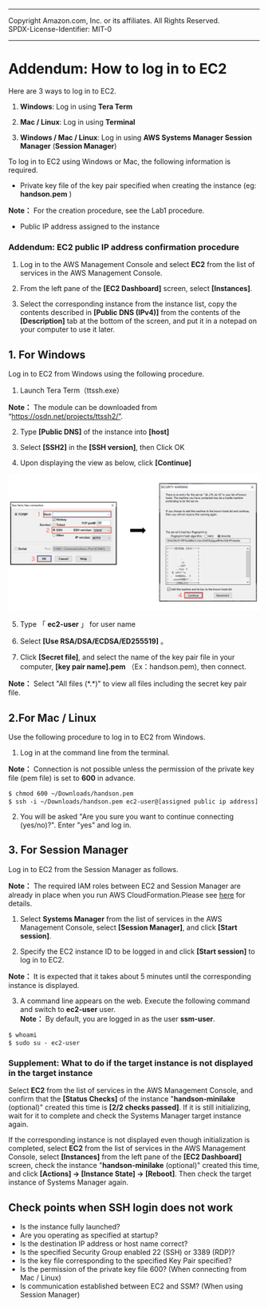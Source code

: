 ------------------------------------------------------------------------------------
Copyright <first-edit-year> Amazon.com, Inc. or its affiliates. All Rights Reserved.  
SPDX-License-Identifier: MIT-0

------------------------------------------------------------------------------------


# Addendum: How to log in to EC2 
Here are 3 ways to log in to EC2.  

 1. **Windows**: Log in using **Tera Term**

 2. **Mac / Linux**: Log in using **Terminal** 

 3. **Windows / Mac / Linux**: Log in using **AWS Systems Manager Session Manager** (**Session Manager**) 

To log in to EC2 using Windows or Mac, the following information is required.

 - Private key file of the key pair specified when creating the instance (eg: **handson.pem** )  
 
  **Note：** For the creation procedure, see the Lab1 procedure.
  
 - Public IP address assigned to the instance

 ### Addendum: EC2 public IP address confirmation procedure
  1. Log in to the AWS Management Console and select **EC2** from the list of services in the AWS Management Console.

  2. From the left pane of the **[EC2 Dashboard]** screen, select **[Instances]**.

  3. Select the corresponding instance from the instance list, copy the contents described in **[Public DNS (IPv4)]** from the contents of the **[Description]** tab at the bottom of the screen, and put it in a notepad on your computer to use it later.


## 1. For Windows

Log in to EC2 from Windows using the following procedure.

 1. Launch Tera Term（ttssh.exe）   

 **Note：** The module can be downloaded from “https://osdn.net/projects/ttssh2/”.

 2. Type **[Public DNS]** of the instance into **[host]**   

 3. Select **[SSH2]** in the **[SSH version]**, then Click OK 

 4. Upon displaying the view as below, click **[Continue]**
 <img src="images/windows_login_ec2_capture01.png">  

 5. Type 「 **ec2-user** 」 for user name  

 6. Select **[Use RSA/DSA/ECDSA/ED255519]** 。 

 7. Click **[Secret file]**, and select the name of the key pair file in your computer, **[key pair name].pem** （Ex：handson.pem), then connect.

 **Note：** Select "All files (\*.\*)" to view all files including the secret key pair file.

## 2.For Mac / Linux 

 Use the following procedure to log in to EC2 from Windows. 

 1. Log in at the command line from the terminal. 

 **Note：** Connection is not possible unless the permission of the private key file (pem file) is set to **600** in advance.
 
 ```
 $ chmod 600 ~/Downloads/handson.pem
 $ ssh -i ~/Downloads/handson.pem ec2-user@[assigned public ip address]
 ```
 
 2. You will be asked "Are you sure you want to continue connecting (yes/no)?". Enter "yes" and log in.

 
## 3. For Session Manager

Log in to EC2 from the Session Manager as follows. 

  **Note：** The required IAM roles between EC2 and Session Manager are already in place when you run AWS CloudFormation.Please see [here](./additional_info_lab1_IAM.md) for details.

 1. Select **Systems Manager** from the list of services in the AWS Management Console, select **[Session Manager]**, and click **[Start session]**.  

 2. Specify the EC2 instance ID to be logged in and click **[Start session]** to log in to EC2.  

  **Note：** It is expected that it takes about 5 minutes until the corresponding instance is displayed.

 3. A command line appears on the web. Execute the following command and switch to **ec2-user** user.    
  **Note：** By default, you are logged in as the user **ssm-user**. 
  
 ```
 $ whoami
 $ sudo su - ec2-user
 ```
 
 
### Supplement: What to do if the target instance is not displayed in the target instance

Select **EC2** from the list of services in the AWS Management Console, and confirm that the **[Status Checks]** of the instance "**handson-minilake** (optional)" created this time is **[2/2 checks passed]**. If it is still initializing, wait for it to complete and check the Systems Manager target instance again.
 
If the corresponding instance is not displayed even though initialization is completed, select **EC2** from the list of services in the AWS Management Console, select **[Instances]** from the left pane of the **[EC2 Dashboard]** screen, check the instance "**handson-minilake** (optional)" created this time, and click **[Actions] → [Instance State] → [Reboot]**.
Then check the target instance of Systems Manager again.


## Check points when SSH login does not work
 - Is the instance fully launched?
 - Are you operating as specified at startup?
 - Is the destination IP address or host name correct?
 - Is the specified Security Group enabled 22 (SSH) or 3389 (RDP)?
 - Is the key file corresponding to the specified Key Pair specified?
 - Is the permission of the private key file 600? (When connecting from Mac / Linux)
 - Is communication established between EC2 and SSM? (When using Session Manager)


